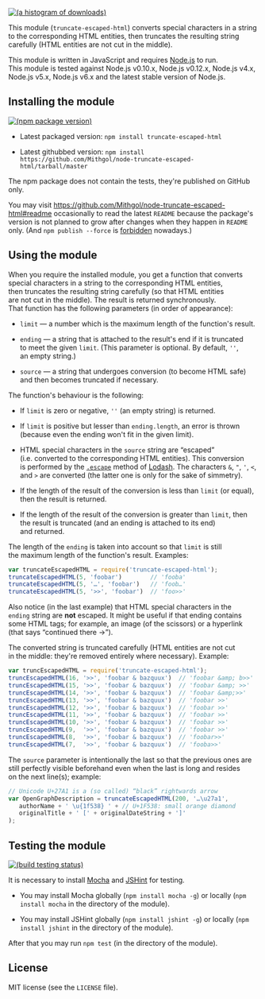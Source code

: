 [![(a histogram of downloads)](https://nodei.co/npm-dl/truncate-escaped-html.png?height=3)](https://npmjs.org/package/truncate-escaped-html)

This module (`truncate-escaped-html`) converts special characters in a string to the corresponding HTML entities, then truncates the resulting string carefully (HTML entities are not cut in the middle).

This module is written in JavaScript and requires [Node.js](http://nodejs.org/) to run. This module is tested against Node.js v0.10.x, Node.js v0.12.x, Node.js v4.x, Node.js v5.x, Node.js v6.x and the latest stable version of Node.js.

## Installing the module

[![(npm package version)](https://nodei.co/npm/truncate-escaped-html.png?downloads=true&downloadRank=true)](https://npmjs.org/package/truncate-escaped-html)

* Latest packaged version: `npm install truncate-escaped-html`

* Latest githubbed version: `npm install https://github.com/Mithgol/node-truncate-escaped-html/tarball/master`

The npm package does not contain the tests, they're published on GitHub only.

You may visit https://github.com/Mithgol/node-truncate-escaped-html#readme occasionally to read the latest `README` because the package's version is not planned to grow after changes when they happen in `README` only. (And `npm publish --force` is [forbidden](http://blog.npmjs.org/post/77758351673/no-more-npm-publish-f) nowadays.)

## Using the module

When you require the installed module, you get a function that converts special characters in a string to the corresponding HTML entities, then truncates the resulting string carefully (so that HTML entities are not cut in the middle). The result is returned synchronously. That function has the following parameters (in order of appearance):

* `limit` — a number which is the maximum length of the function's result.

* `ending` — a string that is attached to the result's end if it is truncated to meet the given `limit`. (This parameter is optional. By default, `''`, an empty string.)

* `source` — a string that undergoes conversion (to become HTML safe) and then becomes truncated if necessary.

The function's behaviour is the following:

* If `limit` is zero or negative, `''` (an empty string) is returned.

* If `limit` is positive but lesser than `ending.length`, an error is thrown (because even the ending won't fit in the given limit).

* HTML special characters in the `source` string are “escaped” (i.e. converted to the corresponding HTML entities). This conversion is performed by the [`.escape`](https://lodash.com/docs/#escape) method of [Lodash](https://lodash.com/). The characters `&`, `"`, `'`, `<`, and `>` are converted (the latter one is only for the sake of simmetry).

* If the length of the result of the conversion is less than `limit` (or equal), then the result is returned.

* If the length of the result of the conversion is greater than `limit`, then the result is truncated (and an ending is attached to its end) and returned.

The length of the `ending` is taken into account so that `limit` is still the maximum length of the function's result. Examples:

```js
var truncateEscapedHTML = require('truncate-escaped-html');
truncateEscapedHTML(5, 'foobar')        // 'fooba'
truncateEscapedHTML(5, '…', 'foobar')   // 'foob…'
truncateEscapedHTML(5, '>>', 'foobar')  // 'foo>>'
```

Also notice (in the last example) that HTML special characters in the `ending` string are **not** escaped. It might be useful if that ending contains some HTML tags; for example, an image (of the scissors) or a hyperlink (that says “continued there →”).

The converted string is truncated carefully (HTML entities are not cut in the middle: they're removed entirely where necessary). Example:

```js
var truncEscapedHTML = require('truncate-escaped-html');
truncEscapedHTML(16, '>>', 'foobar & bazquux')  // 'foobar &amp; b>>'
truncEscapedHTML(15, '>>', 'foobar & bazquux')  // 'foobar &amp; >>'
truncEscapedHTML(14, '>>', 'foobar & bazquux')  // 'foobar &amp;>>'
truncEscapedHTML(13, '>>', 'foobar & bazquux')  // 'foobar >>'
truncEscapedHTML(12, '>>', 'foobar & bazquux')  // 'foobar >>'
truncEscapedHTML(11, '>>', 'foobar & bazquux')  // 'foobar >>'
truncEscapedHTML(10, '>>', 'foobar & bazquux')  // 'foobar >>'
truncEscapedHTML(9,  '>>', 'foobar & bazquux')  // 'foobar >>'
truncEscapedHTML(8,  '>>', 'foobar & bazquux')  // 'foobar>>'
truncEscapedHTML(7,  '>>', 'foobar & bazquux')  // 'fooba>>'
```

The `source` parameter is intentionally the last so that the previous ones are still perfectly visible beforehand even when the last is long and resides on the next line(s); example:

```js
// Unicode U+27A1 is a (so called) “black” rightwards arrow
var OpenGraphDescription = truncateEscapedHTML(200, '…\u27a1',
   authorName + ' \u{1f538} ' + // U+1F538: small orange diamond
   originalTitle + ' [' + originalDateString + ']'
);
```

## Testing the module

[![(build testing status)](https://img.shields.io/travis/Mithgol/node-truncate-escaped-html/master.svg?style=plastic)](https://travis-ci.org/Mithgol/node-truncate-escaped-html)

It is necessary to install [Mocha](http://visionmedia.github.io/mocha/) and [JSHint](http://jshint.com/) for testing.

* You may install Mocha globally (`npm install mocha -g`) or locally (`npm install mocha` in the directory of the module).

* You may install JSHint globally (`npm install jshint -g`) or locally (`npm install jshint` in the directory of the module).

After that you may run `npm test` (in the directory of the module).

## License

MIT license (see the `LICENSE` file).

